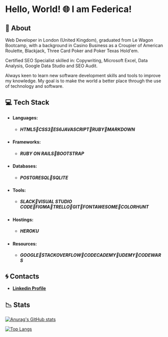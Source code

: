 # Hello, World! 🌐 I am Federica! 

## 🔹 About 

Web Developer in London (United Kingdom), graduated from Le Wagon Bootcamp, with a background in Casino Business as a Croupier of American Roulette, Blackjack, Three Card Poker and Poker Texas Hold'em. 

Certified SEO Specialist skilled in: Copywriting, Microsoft Excel, Data Analysis, Google Data Studio and SEO Audit.

Always keen to learn new software development skills and tools to improve my knowledge. My goal is to make the world a better place through the use of technology and software.

## 💻 Tech Stack

* #### Languages:

  * ##### ***HTML5🔹CSS3🔹ES6JAVASCRIPT🔹RUBY🔹MARKDOWN***

* #### Frameworks:

  * ##### ***RUBY ON RAILS🔹BOOTSTRAP***

* #### Databases:

  * ##### ***POSTGRESQL🔹SQLITE***
  
* #### Tools:

  * ##### ***SLACK🔹VISUAL STUDIO CODE🔹FIGMA🔹TRELLO🔹GIT🔹FONTAWESOME🔹COLORHUNT***

* #### Hostings:

  * ##### ***HEROKU***

* #### Resources:

   * #####  ***GOOGLE🔹STACKOVERFLOW🔹CODECADEMY🔹UDEMY🔹CODEWARS*** 

## 🌀 Contacts

 * [**Linkedin Profile**](https://www.linkedin.com/in/federica-rossi-a11071227/)

## 📉 Stats

[![Anurag's GitHub stats](https://github-readme-stats.vercel.app/api?username=FedericaHub)](https://github.com/anuraghazra/github-readme-stats)

[![Top Langs](https://github-readme-stats.vercel.app/api/top-langs/?username=FedericaHub)](https://github.com/anuraghazra/github-readme-stats)
